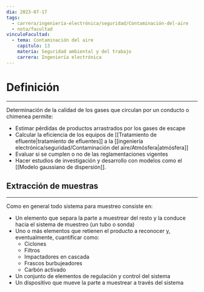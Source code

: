```yaml
---
dia: 2023-07-17
tags:
  - carrera/ingeniería-electrónica/seguridad/Contaminación-del-aire
  - nota/facultad
vinculoFacultad:
  - tema: Contaminación del aire
    capitulo: 13
    materia: Seguridad ambiental y del trabajo
    carrera: Ingeniería electrónica
---
```

# Definición
---
Determinación de la calidad de los gases que circulan por un conducto o chimenea permite:
* Estimar pérdidas de productos arrastrados por los gases de escape
* Calcular la eficiencia de los equipos de [[Tratamiento de efluente|tratamiento de efluentes]] a la [[ingeniería electrónica/seguridad/Contaminación del aire/Atmósfera|atmósfera]]
* Evaluar si se cumplen o no de las reglamentaciones vigentes
* Hacer estudios de investigación y desarrollo con modelos como el [[Modelo gaussiano de dispersión]].

## Extracción de muestras
---
Como en general todo sistema para muestreo consiste en:
* Un elemento que separa la parte a muestrear del resto y la conduce hacia el sistema de muestreo (un tubo o sonda)
* Uno o más elementos que retienen el producto a reconocer y, eventualmente, cuantificar como:
	* Ciclones
	* Filtros
	* Impactadores en cascada
	* Frascos burbujeadores
	* Carbón activado
* Un conjunto de elementos de regulación y control del sistema
* Un dispositivo que mueve la parte a muestrear a través del sistema